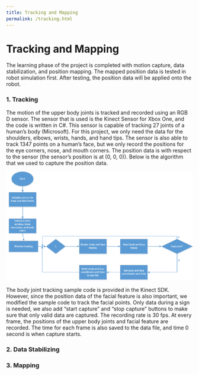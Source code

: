 ```yaml
---
title: Tracking and Mapping
permalink: /tracking.html
---
```

# Tracking and Mapping
The learning phase of the project is completed with motion capture, data stabilization, and position mapping. The mapped position data is tested in robot simulation first. After testing, the position data will be applied onto the robot.

### 1. Tracking
The motion of the upper body joints is tracked and recorded using an RGB D sensor. The sensor that is used is the Kinect Sensor for Xbox One, and the code is written in C#. This sensor is capable of tracking 27 joints of a human’s body (Microsoft). For this project, we only need the data for the shoulders, elbows, wrists, hands, and hand tips. The sensor is also able to track 1347 points on a human’s face, but we only record the positions for the eye corners, nose, and mouth corners. The position data is with respect to the sensor (the sensor’s position is at (0, 0, 0)). Below is the algorithm that we used to capture the position data.

<img src="https://raw.githubusercontent.com/ASL-Robot/ASL-Robot.github.io/master/Algo.png" width="800">

The body joint tracking sample code is provided in the Kinect SDK. However, since the position data of the facial feature is also important, we modified the sample code to track the facial points. Only data during a sign is needed, we also add “start capture” and “stop capture” buttons to make sure that only valid data are captured. The recording rate is 30 fps. At every frame, the positions of the upper body joints and facial feature are recorded. The time for each frame is also saved to the data file, and time 0 second is when capture starts.

### 2. Data Stabilizing

### 3. Mapping 
